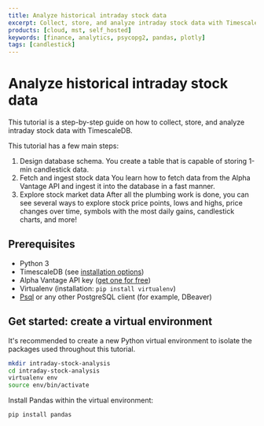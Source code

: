 ```yaml
---
title: Analyze historical intraday stock data
excerpt: Collect, store, and analyze intraday stock data with TimescaleDB
products: [cloud, mst, self_hosted]
keywords: [finance, analytics, psycopg2, pandas, plotly]
tags: [candlestick]
---
```


# Analyze historical intraday stock data

This tutorial is a step-by-step guide on how to collect, store, and analyze intraday stock data
with TimescaleDB.

This tutorial has a few main steps:

1.  Design database schema.
    You create a table that is capable of storing 1-min candlestick data.
1.  Fetch and ingest stock data
    You learn how to fetch data from the Alpha Vantage API and ingest it into the database in a fast manner.
1.  Explore stock market data
    After all the plumbing work is done, you can see several ways to explore stock price points, lows and highs, price changes over time, symbols with the most daily gains, candlestick charts, and more!

## Prerequisites

*   Python 3
*   TimescaleDB (see [installation options][install-timescale])
*   Alpha Vantage API key ([get one for free][alpha-vantage-apikey])
*   Virtualenv (installation: `pip install virtualenv`)
*   [Psql][psql-install] or any other PostgreSQL client (for example, DBeaver)

## Get started: create a virtual environment

It's recommended to create a new Python virtual environment to isolate the packages used
throughout this tutorial.

```bash
mkdir intraday-stock-analysis
cd intraday-stock-analysis
virtualenv env
source env/bin/activate
```

Install Pandas within the virtual environment:

```bash
pip install pandas
```

[alpha-vantage-apikey]: https://www.alphavantage.co/support/#api-key
[design-schema]: /implement-use-cases/:currentVersion:/
[explore]: /implement-use-cases/:currentVersion:/
[fetch-ingest]: /implement-use-cases/:currentVersion:/
[install-timescale]: /getting-started/latest/
[psql-install]: /use-timescale/:currentVersion:/integrations/query-admin/about-psql
